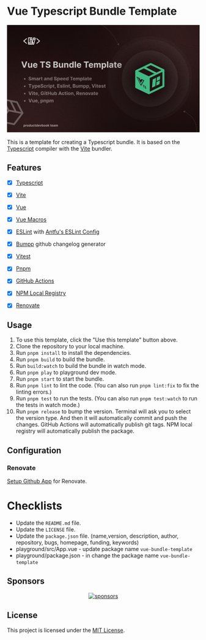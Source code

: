 # Vue Typescript Bundle Template

![Vue Typescript Bundle Template](https://github.com/productdevbookcom/assets/blob/main/vue-ts-bundle-template.jpg?raw=true)


This is a template for creating a Typescript bundle. It is based on the [Typescript](https://www.typescriptlang.org/) compiler with the [Vite](https://vitejs.dev/) bundler.

## Features

- [x] [Typescript](https://www.typescriptlang.org/)
- [x] [Vite](https://vitejs.dev/)
- [x] [Vue](https://vuejs.org/)
- [x] [Vue Macros](https://github.com/sxzz/unplugin-vue-macros)
- [x] [ESLint](https://eslint.org/) with [Antfu's ESLint Config](https://github.com/antfu/eslint-config)
- [x] [Bumpp](https://github.com/antfu/bumpp) github changelog generator
- [x] [Vitest](https://vitest.dev/)
- [x] [Pnpm](https://pnpm.io/)
- [x] [GitHub Actions]()
- [x] [NPM Local Registry]()
- [x] [Renovate]()


## Usage

1. To use this template, click the "Use this template" button above.
2. Clone the repository to your local machine.
3. Run `pnpm install` to install the dependencies.
4. Run `pnpm build` to build the bundle.
5. Run `build:watch` to build the bundle in watch mode.
6. Run `pnpm play` to playground dev mode.
7. Run `pnpm start` to start the bundle.
8. Run `pnpm lint` to lint the code. (You can also run `pnpm lint:fix` to fix the linting errors.)
9. Run `pnpm test` to run the tests. (You can also run `pnpm test:watch` to run the tests in watch mode.)
10. Run `pnpm release` to bump the version. Terminal will ask you to select the version type. And then it will automatically commit and push the changes. GitHub Actions will automatically publish git tags. NPM local registry will automatically publish the package.

## Configuration

### Renovate

[Setup Github App](https://github.com/apps/renovate) for Renovate.


# Checklists

- Update the `README.md` file.
- Update the `LICENSE` file.
- Update the `package.json` file. (name,version, description, author, repository, bugs, homepage, funding, keywords)
- playground/src/App.vue - update package name `vue-bundle-template`
- playground/package.json - in change the package name `vue-bundle-template` 

## Sponsors

<p align="center">
  <a href="https://cdn.jsdelivr.net/gh/oku-ui/static/sponsors/sponsors.svg">
    <img alt="sponsors" src='https://cdn.jsdelivr.net/gh/oku-ui/static/sponsors/sponsors.svg'/>
  </a>
</p>


## License

This project is licensed under the [MIT License](LICENSE).
